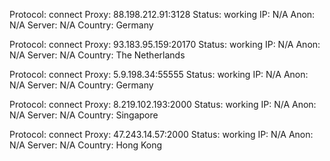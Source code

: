 Protocol: connect
Proxy: 88.198.212.91:3128
Status: working
IP: N/A
Anon: N/A
Server: N/A
Country: Germany

Protocol: connect
Proxy: 93.183.95.159:20170
Status: working
IP: N/A
Anon: N/A
Server: N/A
Country: The Netherlands

Protocol: connect
Proxy: 5.9.198.34:55555
Status: working
IP: N/A
Anon: N/A
Server: N/A
Country: Germany

Protocol: connect
Proxy: 8.219.102.193:2000
Status: working
IP: N/A
Anon: N/A
Server: N/A
Country: Singapore

Protocol: connect
Proxy: 47.243.14.57:2000
Status: working
IP: N/A
Anon: N/A
Server: N/A
Country: Hong Kong

